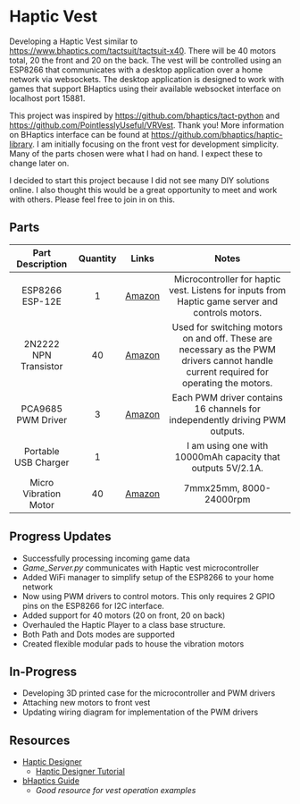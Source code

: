 # Haptic Vest
Developing a Haptic Vest similar to https://www.bhaptics.com/tactsuit/tactsuit-x40. There will be 40 motors total, 20 
the front and 20 on the back. The vest will be controlled using an ESP8266 that communicates with a desktop application
over a home network via websockets. The desktop application is designed to work with games that support BHaptics using 
their available websocket interface on localhost port 15881.

This project was inspired by https://github.com/bhaptics/tact-python and https://github.com/PointlesslyUseful/VRVest. 
Thank you! More information on BHaptics interface can be found at https://github.com/bhaptics/haptic-library. I am 
initially focusing on the front vest for development simplicity. Many of the parts chosen were what I had on hand. 
I expect these to change later on.

I decided to start this project because I did not see many DIY solutions online. I also thought this would be a great 
opportunity to meet and work with others. Please feel free to join in on this. 

## Parts
|    Part Description   | Quantity |                                                                                                                                                                                                                                                             Links                                                                                                                                                                                                                                                            |                                                                                                          Notes                                                                                                         |
|:---------------------:|:--------:|:----------------------------------------------------------------------------------------------------------------------------------------------------------------------------------------------------------------------------------------------------------------------------------------------------------------------------------------------------------------------------------------------------------------------------------------------------------------------------------------------------------------------------:|:----------------------------------------------------------------------------------------------------------------------------------------------------------------------------------------------------------------------:|
|    ESP8266 ESP-12E    |     1    | <a href="https://www.amazon.com/KeeYees-Internet-Development-Wireless-Compatible/dp/B07HF44GBT/ref=asc_df_B07HF44GBT/?tag=hyprod-20&linkCode=df0&hvadid=344022943810&hvpos=&hvnetw=g&hvrand=12981731925041252714&hvpone=&hvptwo=&hvqmt=&hvdev=c&hvdvcmdl=&hvlocint=&hvlocphy=9032964&hvtargid=pla-742844552307&psc=1&tag=&ref=&adgrpid=69534739336&hvpone=&hvptwo=&hvadid=344022943810&hvpos=&hvnetw=g&hvrand=12981731925041252714&hvqmt=&hvdev=c&hvdvcmdl=&hvlocint=&hvlocphy=9032964&hvtargid=pla-742844552307">Amazon</a> | Microcontroller for haptic vest. Listens for inputs from Haptic game server and controls motors.                                                                                                                       |
| 2N2222 NPN Transistor |     40   |                                                                                                                                                                                                      <a href="https://www.amazon.com/gp/product/B07QSJND47/ref=ppx_yo_dt_b_asin_title_o02_s00?ie=UTF8&psc=1">Amazon</a>                                                                                                                                                                                                      | Used for switching motors on and off. These are necessary as the PWM drivers cannot handle current required for operating the motors.                                                                                  |
|    PCA9685 PWM Driver |     3    | <a href="https://www.amazon.com/gp/product/B08C9R9MZ2/ref=ppx_yo_dt_b_asin_image_o01_s00?ie=UTF8&psc=1">Amazon</a>                                                                                                                                                                                                                                                                                                                                                                                                           | Each PWM driver contains 16 channels for independently driving PWM outputs.                                                                                                                                            |
| Portable USB Charger  |     1    |                                                                                                                                                                                                                                                                                                                                                                                                                                                                                                                              | I am using one with 10000mAh capacity that outputs 5V/2.1A.                                                                                                                                                            |
| Micro Vibration Motor |     40   | <a href="https://www.amazon.com/gp/product/B09DF9LXJR/ref=ppx_yo_dt_b_asin_title_o01_s00?ie=UTF8&psc=1">Amazon</a>                                                                                                                                                                                                                                                                                                                                                                                                           | 7mmx25mm, 8000-24000rpm                                                                                                                                                                                                |

## Progress Updates
* Successfully processing incoming game data
* *Game_Server.py* communicates with Haptic vest microcontroller
* Added WiFi manager to simplify setup of the ESP8266 to your home network
* Now using PWM drivers to control motors. This only requires 2 GPIO pins on the ESP8266 for I2C interface.
* Added support for 40 motors (20 on front, 20 on back)
* Overhauled the Haptic Player to a class base structure.
* Both Path and Dots modes are supported
* Created flexible modular pads to house the vibration motors
 
## In-Progress
* Developing 3D printed case for the microcontroller and PWM drivers
* Attaching new motors to front vest
* Updating wiring diagram for implementation of the PWM drivers

## Resources
* <a href="https://designer.bhaptics.com/">Haptic Designer</a>
  * <a href="https://www.youtube.com/watch?v=Pyq9GHdchzc">Haptic Designer Tutorial</a>
* <a href="https://github.com/bhaptics/haptic-guide">bHaptics Guide</a>
  * *Good resource for vest operation examples* 